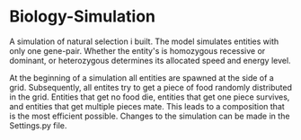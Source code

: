 # Biology-Simulation

A simulation of natural selection i built. The model simulates entities with only one gene-pair. Whether the entity's is homozygous recessive or dominant, or heterozygous determines its allocated speed and energy level.

At the beginning of a simulation all entities are spawned at the side of a grid. Subsequently, all entites try to get a piece of food randomly distributed in the grid. Entities that get no food die, entities that get one piece survives, and entities that get multiple pieces mate. This leads to a composition that is the most efficient possible. Changes to the simulation can be made in the Settings.py file.

